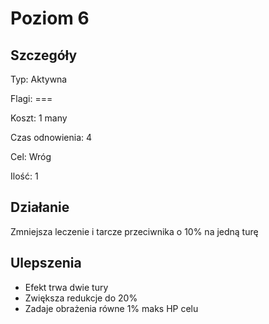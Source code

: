 # Poziom 6

## Szczegóły

Typ: Aktywna

Flagi: ===

Koszt: 1 many

Czas odnowienia: 4

Cel: Wróg

Ilość: 1

## Działanie

Zmniejsza leczenie i tarcze przeciwnika o 10% na jedną turę

## Ulepszenia

* Efekt trwa dwie tury
* Zwiększa redukcje do 20%
* Zadaje obrażenia równe 1% maks HP celu
